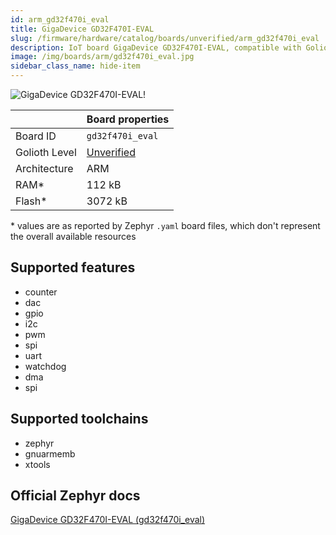 ```yaml
---
id: arm_gd32f470i_eval
title: GigaDevice GD32F470I-EVAL
slug: /firmware/hardware/catalog/boards/unverified/arm_gd32f470i_eval
description: IoT board GigaDevice GD32F470I-EVAL, compatible with Golioth at unverified level.
image: /img/boards/arm/gd32f470i_eval.jpg
sidebar_class_name: hide-item
---
```


[//]: # (This is an auto-generated file, do not edit! Changes to it will be lost upon re-generation)

![GigaDevice GD32F470I-EVAL!](/img/boards/arm/gd32f470i_eval.jpg "GigaDevice GD32F470I-EVAL")

|                | Board properties     |
| -------------  | -------------------- |
| Board ID       | `gd32f470i_eval` |
| Golioth Level  | [Unverified](/firmware/hardware#unverified-boards) |
| Architecture   | ARM |
| RAM*           | 112 kB |
| Flash*         | 3072 kB |

\* values are as reported by Zephyr `.yaml` board files, which don't represent the overall available resources



## Supported features

* counter
* dac
* gpio
* i2c
* pwm
* spi
* uart
* watchdog
* dma
* spi

## Supported toolchains

* zephyr
* gnuarmemb
* xtools

## Official Zephyr docs

[GigaDevice GD32F470I-EVAL (gd32f470i_eval)](https://docs.zephyrproject.org/latest/boards/arm/gd32f470i_eval/doc/index.html)
